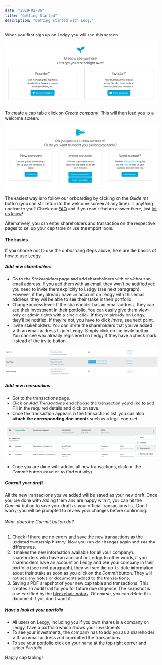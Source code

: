 ```yaml
---
date: "2019-02-06"
title: "Getting Started"
description: "Getting started with Ledgy"
---
```


When you first sign up on Ledgy you will see this screen:

![](portfolio-welcome.png)

To create a cap table click on _Create company_. This will then lead you to a welcome screen:

![](company-welcome.png)

The easiest way is to follow our onboarding by clicking on the _Guide me_ button (you can still return to the welcome screen at any time). Is anything unclear to you? Check our [FAQ](/help/faq/) and if you can’t find an answer there, just [let us know](/contact/)!

Alternatively, you can enter shareholders and transaction on the respective pages to set up your cap table or use the import tools.

#### The basics

If you choose not to use the onboarding steps above, here are the basics of how to use Ledgy.

##### Add new shareholders

- Go to the _Stakeholders_ page and add shareholders with or without an email address. If you add them with an email, they won’t be notified yet: you need to invite them explicitly to Ledgy (see next paragraph). However, if they already have an account on Ledgy with this email address, they will be able to see their stake in their portfolio.
- Change access level: If the shareholder has an email address, they can see their investment in their portfolio. You can easily give them view-only or admin rights with a single click. If they’re already on Ledgy, they’ll be notified. If they’re not, you have to click _Invite_, see next point.
- Invite stakeholders: You can invite the shareholders that you’ve added with an email address to join Ledgy. Simply click on the invite button. You can see who already registered on Ledgy if they have a check mark instead of the invite button.

![](stakeholders.png)

##### Add new transactions

- Got to the transactions page.
- Click on _Add Transactions_ and choose the transaction you’d like to add. Fill in the required details and click on save.
- Once the transaction appears in the transactions list, you can also __attach the corresponding documents__ such as a legal contract:

![](attach-documents.png)

- Once you are done with adding all new transactions, click on the _Commit_ button (read on to find out why).

##### Commit your draft

All the new transactions you’ve added will be saved as your new draft. Once you are done with adding them and are happy with it, you can hit the _Commit_ button to save your draft as your official transactions list. Don’t worry; you will be prompted to review your changes before confirming.

###### What does the _Commit_ button do?

1. Check if there are no errors and save the new transactions as the updated ownership history. Now you can do changes again and see the differences.
2. It makes the new information available for all your company’s shareholders who have an account on Ledgy. In other words, if your shareholders have an account on Ledgy and see your company in their portfolio (see next paragraph), they will see the up-to-date information about their stake as soon as you click on the _Commit_ button. They will not see any notes or documents added to the transactions.
3. Saving a PDF snapshot of your new cap table and transactions. This creates an audit trail for you for future due diligence. The snapshot is also certified by the [blockchain notary](/help/faq). Of course, you can delete this document if you don’t want it.

##### Have a look at your portfolio

- All users on Ledgy, including you if you own shares in a company on Ledgy, have a portfolio which shows your investments.
- To see your investments, the company has to add you as a shareholder with an email address and committed the transactions.
- To see your portfolio click on your name at the top right corner and select _Portfolio_.

Happy cap tabling!
